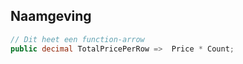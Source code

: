 ## Naamgeving
``` c#
// Dit heet een function-arrow
public decimal TotalPricePerRow =>  Price * Count; 
```